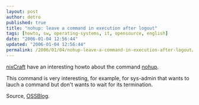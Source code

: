 ```yaml
---
layout: post
author: detro
published: true
title: "nohup: leave a command in execution after logout"
tags: [howto, sw, operating-systems, it, opensource, english]
date: "2006-01-04 12:56:44"
updated: "2006-01-04 12:56:44"
permalink: /2006/01/04/nohup-leave-a-command-in-execution-after-logout/
---
```


<a target="_new" href="http://www.cyberciti.biz/nixcraft/vivek/blogger/2006/01/nohup-execute-commands-after-you-exit.php">nixCraft</a> have an interesting howto about the command <a target="_new" title="nohup on Wikipedia" href="http://en.wikipedia.org/wiki/Nohup">nohup</a>.

This command is very interesting, for example, for sys-admin that wants to lauch a command but don't wants to wait for its termination.

Source, <a target="_new" href="http://www.ossblog.it/post/334/nohup-eseguire-un-comando-a-logout-avvenuto">OSSBlog</a>.
